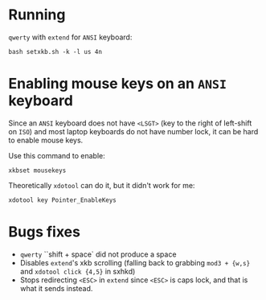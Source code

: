 # Running

`qwerty` with `extend` for `ANSI` keyboard:

```bash setxkb.sh -k -l us 4n```

# Enabling mouse keys on an `ANSI` keyboard

Since an `ANSI` keyboard does not have `<LSGT>` (key to the right of left-shift on `ISO`) and most laptop keyboards do not have number lock, it can be hard to enable mouse keys.

Use this command to enable:

```xkbset mousekeys```

Theoretically `xdotool` can do it, but it didn't work for me:

```xdotool key Pointer_EnableKeys```

# Bugs fixes

* `qwerty` ``shift + space` did not produce a space
* Disables `extend`'s xkb scrolling (falling back to grabbing `mod3 + {w,s}` and `xdotool click {4,5}` in sxhkd)
* Stops redirecting `<ESC>` in `extend` since `<ESC>` is caps lock, and that is what it sends instead.
